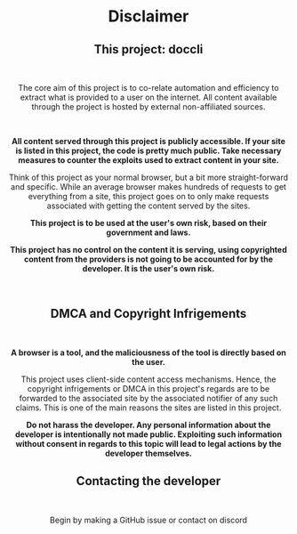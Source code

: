 <h1 align="center">Disclaimer</h1>

<div align="center">

<h2>This project: doccli</h2>

<br>

The core aim of this project is to co-relate automation and efficiency to extract what is provided to a user on the internet. All content available through the project is hosted by external non-affiliated sources. 

<br>

<b>All content served through this project is publicly accessible. If your site is listed in this project, the code is pretty much public. Take necessary measures to counter the exploits used to extract content in your site.</b>

Think of this project as your normal browser, but a bit more straight-forward and specific. While an average browser makes hundreds of requests to get everything from a site, this project goes on to only make requests associated with getting the content served by the sites.

<b>

This project is to be used at the user's own risk, based on their government and laws.

This project has no control on the content it is serving, using copyrighted content from the providers is not going to be accounted for by the developer. It is the user's own risk.

</b>


<br>

<h2>DMCA and Copyright Infrigements</h3>

<br>

<b>

A browser is a tool, and the maliciousness of the tool is directly based on the user.
</b>


This project uses client-side content access mechanisms. Hence, the copyright infrigements or DMCA in this project's regards are to be forwarded to the associated site by the associated notifier of any such claims. This is one of the main reasons the sites are listed in this project.

<b>Do not harass the developer. Any personal information about the developer is intentionally not made public. Exploiting such information without consent in regards to this topic will lead to legal actions by the developer themselves.</b>


<h2>
Contacting the developer
</h3>
<br>

Begin by making a GitHub issue or contact on discord

</div>